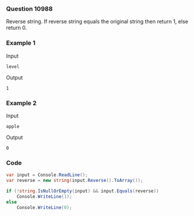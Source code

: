 ### Question 10988
Reverse string. If reverse string equals the original string then return 1, else return 0.

### Example 1
Input
```
level
```
Output
```
1
```

### Example 2
Input 
```
apple
```
Output
```
0
```
### Code
```c#
var input = Console.ReadLine();
var reverse = new string(input.Reverse().ToArray());

if (!string.IsNullOrEmpty(input) && input.Equals(reverse))
    Console.WriteLine(1);
else
    Console.WriteLine(0);
```
